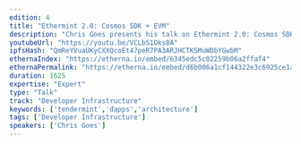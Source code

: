 ```yaml
---
edition: 4
title: "Ethermint 2.0: Cosmos SDK + EVM"
description: "Chris Goes presents his talk on Ethermint 2.0: Cosmos SDK + EVM."
youtubeUrl: "https://youtu.be/VCLbS1Oks8A"
ipfsHash: "QmReYVuaUKyCXXQcoEt47peR7PA3ARJHCTKSMuWDbYGwbM"
ethernaIndex: "https://etherna.io/embed/6345edc5c02259b06a2ffaf4"
ethernaPermalink: "https://etherna.io/embed/d6b006a1cf144322e3c6925ce1a2ceda78cbed20b2ad6204707b6dc316c3c664"
duration: 1625
expertise: "Expert"
type: "Talk"
track: "Developer Infrastructure"
keywords: ['tendermint','dapps','architecture']
tags: ['Developer Infrastructure']
speakers: ['Chris Goes']
---
```

